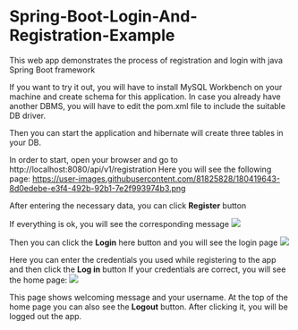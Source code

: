 # Spring-Boot-Login-And-Registration-Example

This web app demonstrates the process of registration and login with java Spring Boot framework

If you want to try it out, you will have to install MySQL Workbench on your machine and create schema for this application. In case you already have another DBMS, you will have to edit the pom.xml file to include the suitable DB driver.

Then you can start the application and hibernate will create three tables in your DB.

In order to start, open your browser and go to http://localhost:8080/api/v1/registration
Here you will see the following page:
https://user-images.githubusercontent.com/81825828/180419643-8d0edebe-e3f4-492b-92b1-7e2f993974b3.png


After entering the necessary data, you can click <b>Register</b> button

If everything is ok, you will see the corresponding message
![](../../../../Downloads/2022-07-22_14-12-11.png)

Then you can click the <b>Login</b> here button and you will see the login page
![](../../../../Downloads/2022-07-22_14-13-38.png)

Here you can enter the credentials you used while registering to the app and then click the <b>Log in</b> button
If your credentials are correct, you will see the home page:
![](../../../../Downloads/2022-07-22_14-16-50.png)

This page shows welcoming message and your username. At the top of the home page you can also see the <b>Logout</b> button. After clicking it, you will be logged out the app. 
